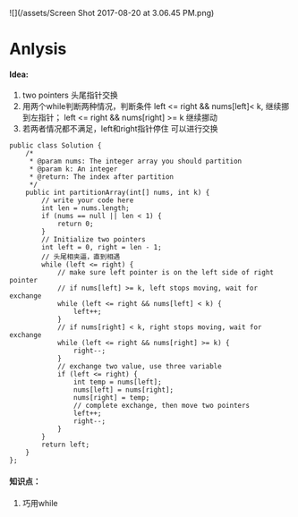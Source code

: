 ![](/assets/Screen Shot 2017-08-20 at 3.06.45 PM.png)
# Anlysis
#### Idea:
1. two pointers 头尾指针交换
2. 用两个while判断两种情况，判断条件 left <= right && nums[left]< k, 继续挪到左指针； left <= right && nums[right] >= k 继续挪动
3. 若两者情况都不满足，left和right指针停住 可以进行交换


```
public class Solution {
    /*
     * @param nums: The integer array you should partition
     * @param k: An integer
     * @return: The index after partition
     */
    public int partitionArray(int[] nums, int k) {
        // write your code here
        int len = nums.length;
        if (nums == null || len < 1) {
            return 0;
        }
        // Initialize two pointers
        int left = 0, right = len - 1;
        // 头尾相夹逼，直到相遇
        while (left <= right) {
            // make sure left pointer is on the left side of right pointer
            // if nums[left] >= k, left stops moving, wait for exchange
            while (left <= right && nums[left] < k) {
                left++;
            }
            // if nums[right] < k, right stops moving, wait for exchange
            while (left <= right && nums[right] >= k) {
                right--;
            }
            // exchange two value, use three variable
            if (left <= right) {
                int temp = nums[left];
                nums[left] = nums[right];
                nums[right] = temp;
                // complete exchange, then move two pointers
                left++;
                right--;
            }
        }
        return left;
    }
};
```
#### 知识点：
1. 巧用while

